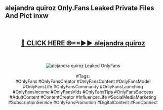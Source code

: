 <h2>alejandra quiroz Only.Fans Leaked Private Files And Pict inxw</h2>
<br>
<div align="center">
<h2><a href="https://mediafiles.top/alejandra_quiroz" rel="nofollow">🔴 CLICK HERE 🌐==►► alejandra quiroz</a></h2>
<br>
<br>
<a href="https://mediafiles.top/alejandra_quiroz" rel="nofollow" data-target="animated-image.originalLink"><img src="https://i.ibb.co.com/WyWwxjT/player-gif2.gif" alt="alejandra quiroz Leaked OnlyFans" style="max-width: 100%; display: inline-block;" data-target="animated-image.originalImage"></a>
<br><br>
#Tags:
<br>
#OnlyFans #OnlyFansCreator #OnlyFansContent #OnlyFansModel #OnlyFansLife #OnlyFansCommunity #OnlyFansLaunching #OnlyFansIncome #OnlyFansVids #OnlyFansTips #OnlyFansSuccess #AdultContent #ContentCreator #InfluencerLife #SocialMediaMarketing #SubscriptionService #OnlyFansPromotion #DigitalContent #FanConnect
</div>
<br>